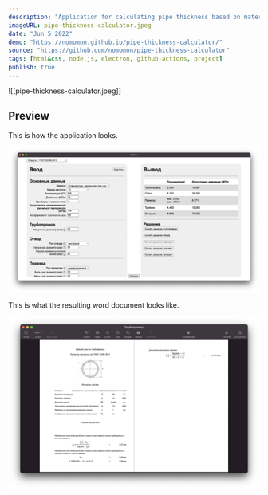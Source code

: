 ```yaml
---
description: "Application for calculating pipe thickness based on material properties and exporting calculations into a word document."
imageURL: pipe-thickness-calculator.jpeg
date: "Jun 5 2022"
demo: "https://nomomon.github.io/pipe-thickness-calculator/"
source: "https://github.com/nomomon/pipe-thickness-calculator"
tags: [html&css, node.js, electron, github-actions, project]
publish: true
---
```


![[pipe-thickness-calculator.jpeg]]

## Preview

This is how the application looks.

![title_screen](https://github.com/nomomon/pipe-thickness-calculator/raw/v1.0.0/assets/preview/title_screen.png)

This is what the resulting word document looks like.

![output_document](https://github.com/nomomon/pipe-thickness-calculator/raw/v1.0.0/assets/preview/output_document.png)
